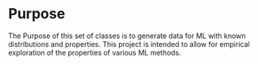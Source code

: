 # Purpose
The Purpose of this set of classes is to generate data for ML with known distributions and properties. 
This project is intended to allow for empirical exploration of the properties of various ML methods.
